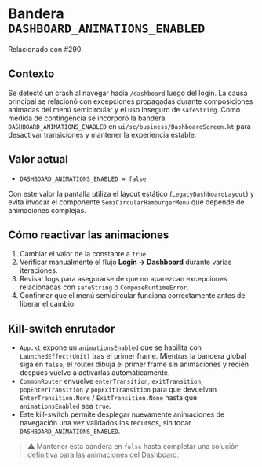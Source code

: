 # Bandera `DASHBOARD_ANIMATIONS_ENABLED`

Relacionado con #290.

## Contexto

Se detectó un crash al navegar hacia `/dashboard` luego del login. La causa principal se
relacionó con excepciones propagadas durante composiciones animadas del menú semicircular
y el uso inseguro de `safeString`. Como medida de contingencia se incorporó la bandera
`DASHBOARD_ANIMATIONS_ENABLED` en `ui/sc/business/DashboardScreen.kt` para desactivar
transiciones y mantener la experiencia estable.

## Valor actual

- `DASHBOARD_ANIMATIONS_ENABLED = false`

Con este valor la pantalla utiliza el layout estático (`LegacyDashboardLayout`) y evita
invocar el componente `SemiCircularHamburgerMenu` que depende de animaciones complejas.

## Cómo reactivar las animaciones

1. Cambiar el valor de la constante a `true`.
2. Verificar manualmente el flujo **Login → Dashboard** durante varias iteraciones.
3. Revisar logs para asegurarse de que no aparezcan excepciones relacionadas con
   `safeString` o `ComposeRuntimeError`.
4. Confirmar que el menú semicircular funciona correctamente antes de liberar el cambio.

## Kill-switch enrutador

- `App.kt` expone un `animationsEnabled` que se habilita con `LaunchedEffect(Unit)` tras el primer frame. Mientras la bandera global siga en `false`, el router dibuja el primer frame sin animaciones y recién después vuelve a activarlas automáticamente.
- `CommonRouter` envuelve `enterTransition`, `exitTransition`, `popEnterTransition` y `popExitTransition` para que devuelvan `EnterTransition.None` / `ExitTransition.None` hasta que `animationsEnabled` sea `true`.
- Este kill-switch permite desplegar nuevamente animaciones de navegación una vez validados los recursos, sin tocar `DASHBOARD_ANIMATIONS_ENABLED`.

> ⚠️ Mantener esta bandera en `false` hasta completar una solución definitiva para las
> animaciones del Dashboard.
